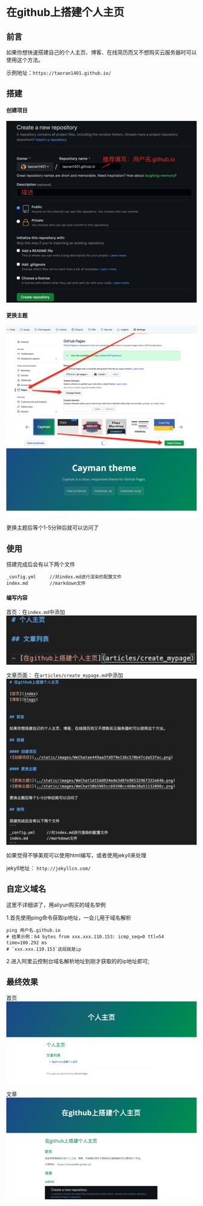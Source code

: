# 在github上搭建个人主页

## 前言

如果你想快速搭建自己的个人主页、博客、在线简历而又不想购买云服务器时可以使用这个方法。

示例地址：`https://taoran1401.github.io/`

## 搭建

#### 创建项目
![创建项目](../static/images/WeChatae449aa3fd979e136c570b47cda53fac.png)

#### 更换主题

![更换主题1](../static/images/WeChat1d15dd934ede3d8fe9653296f332e64b.png)
![更换主题2](../static/images/WeChat50b5965cc69390cc460e20a51132098c.png)

更换主题后等个1-5分钟后就可以访问了

## 使用

搭建完成后会有以下两个文件
```
_config.yml     //对index.md进行渲染的配置文件
index.md        //markdown文件
```

#### 编写内容

首页：在`index.md`中添加
![首页列表](../static/images/WeChatd7b02619afabf9252336179ad5713c34.png)

文章页面： 在`articles/create_mypage.md`中添加
![文章](../static/images/WeChatdfa02094ec8d41fbca83d3a0fbc081dc.png)


如果觉得不够美观可以使用html编写，或者使用jekyll来处理

jekyll地址： `http://jekyllcn.com/`

## 自定义域名

这里不详细讲了，用aliyun购买的域名举例

1.首先使用ping命令获取ip地址，一会儿用于域名解析

```
ping 用户名.github.io   
# 结果示例：64 bytes from xxx.xxx.110.153: icmp_seq=0 ttl=54 time=100.292 ms
# `xxx.xxx.110.153`这段就是ip
```

2.进入阿里云控制台域名解析地址到刚才获取的的ip地址即可; 

## 最终效果

首页
![效果1](../static/images/WeChat3fe0cb8dfebfd5ba56305b1c8b8b3775.png)

文章
![效果2](../static/images/WeChatd10dd6c5edf850b838dac7c890df2306.png)